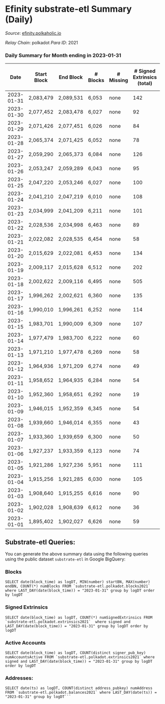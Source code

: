 # Efinity substrate-etl Summary (Daily)

_Source_: [efinity.polkaholic.io](https://efinity.polkaholic.io)

*Relay Chain*: polkadot
*Para ID*: 2021



### Daily Summary for Month ending in 2023-01-31


| Date | Start Block | End Block | # Blocks | # Missing | # Signed Extrinsics (total) | # Active Accounts | # Addresses with Balances | # Events | # Transfers | # XCM Transfers In | # XCM Transfers Out |
| ---- | ----------- | --------- | -------- | --------- | --------------------------- | ----------------- | ------------------------- | -------- | ----------- | ------------------ | ------------------- |
| 2023-01-31 | 2,083,479 | 2,089,531 | 6,053 | none  | 142 | 23 | 15,989 | 13,248 | 24  |   |   |
| 2023-01-30 | 2,077,452 | 2,083,478 | 6,027 | none  | 92 | 23 | 15,987 | 12,689 | 26  |   |   |
| 2023-01-29 | 2,071,426 | 2,077,451 | 6,026 | none  | 84 | 23 | 15,984 | 12,707 | 18  |   |   |
| 2023-01-28 | 2,065,374 | 2,071,425 | 6,052 | none  | 78 | 26 | 15,977 | 12,700 | 21  |   |   |
| 2023-01-27 | 2,059,290 | 2,065,373 | 6,084 | none  | 126 | 22 | 15,975 | 12,987 | 25  |   |   |
| 2023-01-26 | 2,053,247 | 2,059,289 | 6,043 | none  | 95 | 29 | 15,972 | 12,760 | 30  |   |   |
| 2023-01-25 | 2,047,220 | 2,053,246 | 6,027 | none  | 100 | 20 | 15,968 | 12,778 | 16  |   |   |
| 2023-01-24 | 2,041,210 | 2,047,219 | 6,010 | none  | 108 | 37 | 15,963 | 12,792 | 30  |   |   |
| 2023-01-23 | 2,034,999 | 2,041,209 | 6,211 | none  | 101 | 35 | 15,960 | 13,176 | 27  |   |   |
| 2023-01-22 | 2,028,536 | 2,034,998 | 6,463 | none  | 89 | 26 | 15,955 | 13,613 | 17  |   |   |
| 2023-01-21 | 2,022,082 | 2,028,535 | 6,454 | none  | 58 | 27 | 15,952 | 13,319 | 21  |   |   |
| 2023-01-20 | 2,015,629 | 2,022,081 | 6,453 | none  | 134 | 19 | 15,945 | 13,947 | 28  |   |   |
| 2023-01-19 | 2,009,117 | 2,015,628 | 6,512 | none  | 202 | 17 | 15,941 | 14,703 | 28  |   |   |
| 2023-01-18 | 2,002,622 | 2,009,116 | 6,495 | none  | 505 | 26 | 15,934 | 17,473 | 42  |   |   |
| 2023-01-17 | 1,996,262 | 2,002,621 | 6,360 | none  | 135 | 30 | 15,927 | 13,755 | 34  |   |   |
| 2023-01-16 | 1,990,010 | 1,996,261 | 6,252 | none  | 114 | 30 | 15,920 | 13,115 | 44  |   |   |
| 2023-01-15 | 1,983,701 | 1,990,009 | 6,309 | none  | 107 | 27 | 15,907 | 13,146 | 23  |   |   |
| 2023-01-14 | 1,977,479 | 1,983,700 | 6,222 | none  | 60 | 27 | 15,903 | 12,773 | 32  |   |   |
| 2023-01-13 | 1,971,210 | 1,977,478 | 6,269 | none  | 58 | 19 | 15,894 | 12,884 | 18  |   |   |
| 2023-01-12 | 1,964,936 | 1,971,209 | 6,274 | none  | 49 | 27 | 15,888 | 12,874 | 18  |   |   |
| 2023-01-11 | 1,958,652 | 1,964,935 | 6,284 | none  | 54 | 15 | 15,886 | 12,994 | 13  |   |   |
| 2023-01-10 | 1,952,360 | 1,958,651 | 6,292 | none  | 19 | 12 | 15,883 | 12,730 | 11  |   |   |
| 2023-01-09 | 1,946,015 | 1,952,359 | 6,345 | none  | 54 | 20 | 15,881 | 13,098 | 16  |   |   |
| 2023-01-08 | 1,939,660 | 1,946,014 | 6,355 | none  | 43 | 9 | 15,878 | 13,088 | 12  |   |   |
| 2023-01-07 | 1,933,360 | 1,939,659 | 6,300 | none  | 50 | 11 | 15,875 | 13,031 | 5  |   |   |
| 2023-01-06 | 1,927,237 | 1,933,359 | 6,123 | none  | 74 | 19 | 15,871 | 12,837 | 13  |   |   |
| 2023-01-05 | 1,921,286 | 1,927,236 | 5,951 | none  | 111 | 18 | 15,869 | 12,837 | 20  |   |   |
| 2023-01-04 | 1,915,256 | 1,921,285 | 6,030 | none  | 105 | 21 | 15,860 | 12,886 | 20  |   |   |
| 2023-01-03 | 1,908,640 | 1,915,255 | 6,616 | none  | 90 | 24 | 15,858 | 13,939 | 18  |   |   |
| 2023-01-02 | 1,902,028 | 1,908,639 | 6,612 | none  | 36 | 14 | 15,853 | 13,479 | 7  |   |   |
| 2023-01-01 | 1,895,402 | 1,902,027 | 6,626 | none  | 59 | 20 | 15,851 | 13,688 | 14  |   |   |

## Substrate-etl Queries:
You can generate the above summary data using the following queries using the public dataset `substrate-etl` in Google BigQuery:


### Blocks
```
SELECT date(block_time) as logDT, MIN(number) startBN, MAX(number) endBN, COUNT(*) numBlocks FROM `substrate-etl.polkadot.blocks2021`  where LAST_DAY(date(block_time)) = "2023-01-31" group by logDT order by logDT
```


### Signed Extrinsics
```
SELECT date(block_time) as logDT, COUNT(*) numSignedExtrinsics FROM `substrate-etl.polkadot.extrinsics2021`  where signed and LAST_DAY(date(block_time)) = "2023-01-31" group by logDT order by logDT
```


### Active Accounts
```
SELECT date(block_time) as logDT, COUNT(distinct signer_pub_key) numAccountsActive FROM `substrate-etl.polkadot.extrinsics2021` where signed and LAST_DAY(date(block_time)) = "2023-01-31" group by logDT order by logDT
```


### Addresses:
```
SELECT date(ts) as logDT, COUNT(distinct address_pubkey) numAddress FROM `substrate-etl.polkadot.balances2021` where LAST_DAY(date(ts)) = "2023-01-31" group by logDT```

